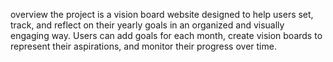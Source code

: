 overview
the project is a vision board website designed to help users set, track,
and reflect on their yearly goals in an organized and visually engaging way. Users can add goals for each month,
create vision boards to represent their aspirations, and monitor their progress over time.




